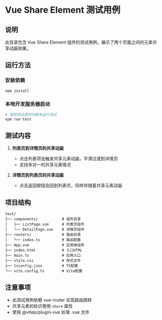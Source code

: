 # Vue Share Element 测试用例

## 说明

此目录包含 Vue Share Element 组件的测试用例，展示了两个页面之间的元素共享动画效果。

## 运行方法

### 安装依赖

```bash
npm install
```

### 本地开发服务器启动

```bash
# 使用项目提供的脚本运行测试
npm run test
```

## 测试内容

1. **列表页到详情页的共享动画**
   - 点击列表项会触发共享元素动画，平滑过渡到详情页
   - 支持多对一的共享元素情况

2. **详情页到列表页的共享动画**
   - 点击返回按钮会回到列表页，同样伴随着共享元素动画

## 项目结构

```
test/
├── components/           # 组件目录
│   ├── ListPage.vue      # 列表页组件
│   └── DetailPage.vue    # 详情页组件
├── routers/              # 路由目录
│   └── index.ts          # 路由配置
├── App.vue               # 应用根组件
├── index.html            # 入口HTML
├── main.ts               # 应用入口
├── style.css             # 样式文件
├── tsconfig.json         # TS配置
└── vite.config.ts        # Vite配置
```

## 注意事项

- 此测试用例依赖 vue-router 实现路由跳转
- 共享元素的标识使用 `share` 属性
- 使用 @vitejs/plugin-vue 处理 .vue 文件 